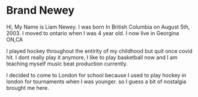 # Brand Newey

Hi, My Name is Liam Newey. I was born In British Columbia on August 5th, 2003. I moved to ontario when I was 4 year old. I now live in Georgina ON,CA 

I played hockey throughout the entirity of my childhood but quit once covid hit. I dont really play it anymore, I like to play basketball now and I am teaching myself music beat production currently. 

I decided to come to London for school because I used to play hockey in london for tournaments when I was younger. so I guess a bit of nostalgia brought me here. 
